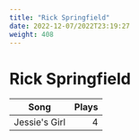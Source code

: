 ```yaml
---
title: "Rick Springfield"
date: 2022-12-07/2022T23:19:27
weight: 408
---
```


# Rick Springfield

 Song | Plays 
----- | -----:
Jessie's Girl | 4
